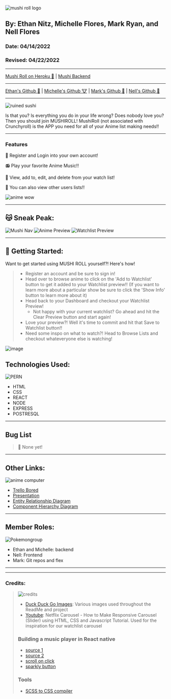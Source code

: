 ![mushi roll logo](https://imgur.com/UuiW73M.png)

<!-- # Mushi Roll 🍣 -->
## By: Ethan Nitz, Michelle Flores, Mark Ryan, and Nell Flores
### Date: 04/14/2022
### Revised: 04/22/2022
***
[Mushi Roll on Heroku 🍣](https://mushi-roll.herokuapp.com/) | [Mushi Backend](https://github.com/DerWindFish/Mushi_Roll_Backend/tree/main)
***
[Ethan's Github 🧟](https://github.com/etnitz) | [Michelle's Github 🐮](https://github.com/Michelleflo55) | [Mark's Github 
🦆](https://github.com/DerWindFish/) | [Nell's Github 🌻](https://github.com/nell-djmf)
***
![ruined sushi](https://i.kym-cdn.com/photos/images/newsfeed/001/216/152/574.jpg)

Is that you? Is everything you do in your life wrong? Does nobody love you? Then you should join MUSHIROLL! MushiRoll (not associated with Crunchyroll) is the APP you need for all of your Anime list making needs!! 

***

### Features

  🍙 Register and Login into your own account!

 📻  Play your favorite Anime Music!!

 🍡 View, add to, edit, and delete from your watch list!

 🍱 You can also view other users lists!!

![anime wow](https://i.kym-cdn.com/entries/icons/facebook/000/030/573/maxresdefault.jpg)
***
## 😽 Sneak Peak:
![Mushi Nav](https://imgur.com/hdjwDUj.png)
![Anime Preview](https://imgur.com/G7e9f2Y.png)
![Watchlist Preview](https://imgur.com/Ch2XEHJ.png)
***
## 🍣 Getting Started:
Want to get started using MUSHI ROLL yourself?! Here's how!
> - Register an account and be sure to sign in!
> - Head over to browse anime to click on the 'Add to Watchlist' button to get it added to your Watchlist preview!! (If you want to learn more about a particular show be sure to click the 'Show Info' button to learn more about it)
> - Head back to your Dashboard and checkout your Watchlist Preview!
>   - Not happy with your current watchlist? Go ahead and hit the Clear Preview button and start again! 
> - Love your preview?! Well it's time to commit and hit that Save to Watchlist button!!
> - Need some inspo on what to watch?! Head to Browse Lists and checkout whateveryone else is watching!

![image](https://external-content.duckduckgo.com/iu/?u=https%3A%2F%2Ftse1.mm.bing.net%2Fth%3Fid%3DOIP.0_drtcrK5rFE3wkFWZqljgAAAA%26pid%3DApi&f=1)

## Technologies Used:
![PERN](https://imgur.com/S0qNUF3.png)
- HTML
- CSS
- REACT
- NODE
- EXPRESS
- POSTRESQL
*** 

## Bug List
> 🐛 None yet! 
***
## Other Links: 
![anime computer](https://i.pinimg.com/originals/6a/69/b5/6a69b586e292e6189505e5985ca1bcfc.jpg)
- [Trello Bored](https://trello.com/invite/b/az5Kx2mH/4722bcb71dce02ce157f0add358f08cc/mushyroll)
- [Presentation](https://www.canva.com/design/DAE95F_ZAJQ/XPR2ZjmrG5ZNPJrcIL21hA/watch?utm_content=DAE95F_ZAJQ&utm_campaign=designshare&utm_medium=link&utm_source=publishsharelink)
- [Entity Relationship Diagram](https://drive.google.com/file/d/1_TAz-bbEkDir6bWcQmrL27SCdY5aXevd/view)
- [Component Hierarchy Diagram](https://drive.google.com/file/d/1Y31nmJpAxvcaTXX_O40Ee8uYeYf_YBJ3/view)

***
## Member Roles: 
![Pokemongroup](https://i.pinimg.com/originals/db/6e/cc/db6ecc729b12773b5518e3754c8ac329.png)
- Ethan and Michelle: backend
- Nell: Frontend
- Mark: Git repos and flex
***
***
### Credits:
> ![credits](https://imgur.com/K7Li1WV.png)
> - [Duck Duck Go Images](https://www.google.com/imghp?hl=en&authuser=0&ogbl): Various images used throughout the ReadMe and project
> - [Youtube](https://www.youtube.com/watch?v=sOvvuU9knBA): Netflix Carousel - How to Make Responsive Carousel (Slider) using HTML, CSS and Javascript Tutorial. Used for the inspiration for our watchlist carousel
> ### Building a music player in React native
> - [source 1](https://aviyel.com/post/1193/building-a-music-player-application-in-react-js)
> - [source 2](https://letsbuildui.dev/articles/building-an-audio-player-with-react-hooks)
> - [scroll on click](https://stackoverflow.com/questions/60729924/react-scroll-component-horizontally-on-button-click)
> - [sparkly button](https://webdeasy.de/en/top-css-buttons-en/)
> ### Tools
> - [SCSS to CSS compiler](https://www.cssportal.com/scss-to-css/)